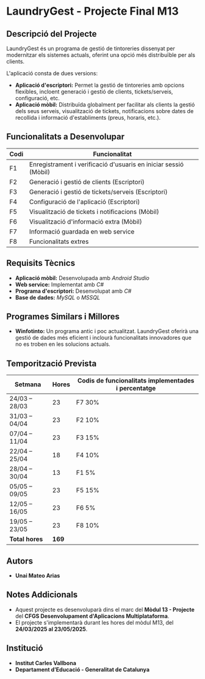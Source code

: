 # LaundryGest - Projecte Final M13

## Descripció del Projecte
LaundryGest és un programa de gestió de tintoreries dissenyat per modernitzar els sistemes actuals, oferint una opció més distribuïble per als clients.

L'aplicació consta de dues versions:
- **Aplicació d'escriptori:** Permet la gestió de tintoreries amb opcions flexibles, incloent generació i gestió de clients, tickets/serveis, configuració, etc.
- **Aplicació mòbil:** Distribuïda globalment per facilitar als clients la gestió dels seus serveis, visualització de tickets, notificacions sobre dates de recollida i informació d'establiments (preus, horaris, etc.).

## Funcionalitats a Desenvolupar

| Codi | Funcionalitat                                                            |
|------|--------------------------------------------------------------------------|
| F1   | Enregistrament i verificació d'usuaris en iniciar sessió (Mòbil)           |
| F2   | Generació i gestió de clients (Escriptori)                                 |
| F3   | Generació i gestió de tickets/serveis (Escriptori)                         |
| F4   | Configuració de l'aplicació (Escriptori)                                   |
| F5   | Visualització de tickets i notificacions (Mòbil)                           |
| F6   | Visualització d'informació extra (Mòbil)                                   |
| F7   | Informació guardada en web service                                       |
| F8   | Funcionalitats extres                                                    |

## Requisits Tècnics
- **Aplicació mòbil:** Desenvolupada amb *Android Studio*
- **Web service:** Implementat amb *C#*
- **Programa d'escriptori:** Desenvolupat amb *C#*
- **Base de dades:** *MySQL* o *MSSQL*

## Programes Similars i Millores
- **Winfotinto:** Un programa antic i poc actualitzat. LaundryGest oferirà una gestió de dades més eficient i inclourà funcionalitats innovadores que no es troben en les solucions actuals.

## Temporització Prevista

| Setmana         | Hores | Codis de funcionalitats implementades i percentatge |
|-----------------|-------|-----------------------------------------------------|
| 24/03 – 28/03   | 23    | F7 30%                                              |
| 31/03 – 04/04   | 23    | F2 10%                                              |
| 07/04 – 11/04   | 23    | F3 15%                                              |
| 22/04 – 25/04   | 18    | F4 10%                                              |
| 28/04 – 30/04   | 13    | F1 5%                                               |
| 05/05 – 09/05   | 23    | F5 15%                                              |
| 12/05 – 16/05   | 23    | F6 5%                                               |
| 19/05 – 23/05   | 23    | F8 10%                                              |
| **Total hores** | **169** |                                                     |

## Autors
- **Unai Mateo Arias**

## Notes Addicionals
- Aquest projecte es desenvoluparà dins el marc del **Mòdul 13 - Projecte** del **CFGS Desenvolupament d'Aplicacions Multiplataforma**.
- El projecte s'implementarà durant les hores del mòdul M13, del **24/03/2025 al 23/05/2025**.

## Institució
- **Institut Carles Vallbona**
- **Departament d’Educació - Generalitat de Catalunya**
